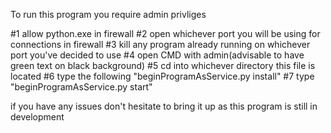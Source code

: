 To run this program you require admin privliges


#1 allow python.exe in firewall
#2 open whichever port you will be using for connections in firewall
#3 kill any program already running on whichever port you've decided to use
#4 open CMD with admin(advisable to have green text on black background)
#5 cd into whichever directory this file is located
#6 type the following "beginProgramAsService.py install"
#7 type "beginProgramAsService.py start"

if you have any issues don't hesitate to bring it up as this program is still in development

